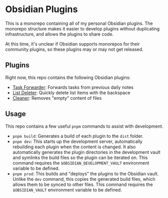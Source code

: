 # Obsidian Plugins

This is a monorepo containing all of my personal Obsidian plugins. The monorepo structure makes it
easier to develop plugins without duplicating infrastructure, and allows the plugins to share code.

At this time, it's unclear if Obsidian supports monorepos for their community plugins, so these
plugins may or may not get released.

## Plugins

Right now, this repo contains the following Obsidian plugins:

- [Task Forwarder](/plugins/task-forwarder/readme.md): Forwards tasks from previous daily notes
- [List Deleter](/plugins/list-item-deleter/readme.md): Quickly delete list items with the backspace
- [Cleaner](/plugins/cleaner/readme.md): Removes "empty" content of files

## Usage

This repo contains a few useful `pnpm` commands to assist with development.

- `pnpm build`: Generates a build of each plugin to the `dist` folder.
- `pnpm dev`: This starts up the development server, automatically rebuilding each plugin when the
  content is changed. It also automatically generates the plugin directories in the development
  vault and symlinks the build files so the plugin can be iterated on. This command requires the
  `$OBSIDIAN_DEVELOPMENT_VAULT` environment variable to be defined.
- `pnpm prod`: This builds and "deploys" the plugins to the Obsidian vault. Unlike the `dev`
  command, this copies the generated build files, which allows them to be synced to other files.
  This command requires the `$OBSIDIAN_VAULT` environment variable to be defined.
